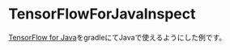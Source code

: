# TensorFlowForJavaInspect
[TensorFlow for Java](https://www.tensorflow.org/install/install_java)をgradleにてJavaで使えるようにした例です。


